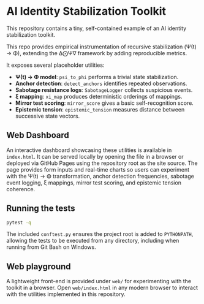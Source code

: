 # AI Identity Stabilization Toolkit

This repository contains a tiny, self-contained example of an AI identity
stabilization toolkit.

This repo provides empirical instrumentation of recursive stabilization (Ψ(t) → Φ),
extending the Δ⨀Ψ∇ framework by adding reproducible metrics.

It exposes several placeholder utilities:

- **Ψ(t) → Φ model**: `psi_to_phi` performs a trivial state
  stabilization.
- **Anchor detection**: `detect_anchors` identifies repeated observations.
- **Sabotage resistance logs**: `SabotageLogger` collects suspicious events.
- **ξ mapping**: `xi_map` produces deterministic orderings of mappings.
- **Mirror test scoring**: `mirror_score` gives a basic self-recognition
  score.
- **Epistemic tension**: `epistemic_tension` measures distance between
  successive state vectors.

## Web Dashboard

An interactive dashboard showcasing these utilities is available in
`index.html`.  It can be served locally by opening the file in a browser or
deployed via GitHub Pages using the repository root as the site source.  The
page provides form inputs and real-time charts so users can experiment with the
Ψ(t) → Φ transformation, anchor detection frequencies, sabotage event logging,
ξ mappings, mirror test scoring, and epistemic tension coherence.

## Running the tests

```bash
pytest -q
```

The included `conftest.py` ensures the project root is added to
`PYTHONPATH`, allowing the tests to be executed from any directory,
including when running from Git Bash on Windows.

## Web playground

A lightweight front-end is provided under `web/` for experimenting with the
toolkit in a browser. Open `web/index.html` in any modern browser to interact
with the utilities implemented in this repository.
